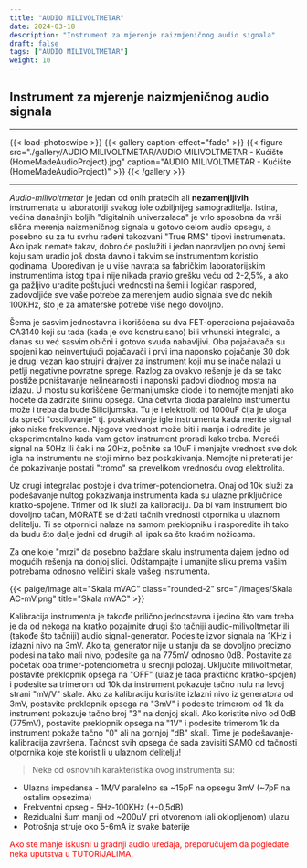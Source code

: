 ```yaml
---
title: "AUDIO MILIVOLTMETAR"
date: 2024-03-18
description: "Instrument za mjerenje naizmjeničnog audio signala"
draft: false
tags: ["AUDIO MILIVOLTMETAR"]
weight: 10
---
```

## Instrument za mjerenje naizmjeničnog audio signala
<hr>
{{< load-photoswipe >}}
{{< gallery caption-effect="fade" >}}
  {{< figure src="./gallery/AUDIO MILIVOLTMETAR/AUDIO MILIVOLTMETAR - Kućište (HomeMadeAudioProject).jpg" caption="AUDIO MILIVOLTMETAR - Kućište (HomeMadeAudioProject)" >}}
{{< /gallery >}}
<hr>


*Audio-milivoltmetar* je jedan od onih pratećih ali **nezamenjljivih** instrumenata u laboratoriji svakog iole ozbiljnijeg samograditelja. Istina, većina današnjih boljih "digitalnih univerzalaca" je vrlo sposobna da vrši slična merenja naizmeničnog signala u gotovo celom audio opsegu, a posebno su za tu svrhu rađeni takozvani "True RMS" tipovi instrumenata. Ako ipak nemate takav, dobro će poslužiti i jedan napravljen po ovoj šemi koju sam uradio još dosta davno i takvim se instrumentom koristio godinama. Upoređivan je u više navrata sa fabričkim laboratorijskim instrumentima istog tipa i nije nikada pravio grešku veću od 2-2,5%, a ako ga pažljivo uradite poštujući vrednosti na šemi i logičan raspored, zadovoljiće sve vaše potrebe za merenjem audio signala sve do nekih 100KHz, što je za amaterske potrebe više nego dovoljno.

Šema je sasvim jednostavna i korišćena su dva FET-operaciona pojačavača CA3140 koji su tada (kada je ovo konstruisano) bili vrhunski integralci, a danas su već sasvim obični i gotovo svuda nabavljivi. Oba pojačavača su spojeni kao neinvertujući pojačavači i prvi ima naponsko pojačanje 30 dok je drugi vezan kao strujni drajver za instrument koji mu se inače nalazi u petlji negativne povratne sprege. Razlog za ovakvo rešenje je da se tako postiže poništavanje nelinearnosti i naponski padovi diodnog mosta na izlazu. U mostu su korišćene Germanijumske diode i to nemojte menjati ako hoćete da zadrzite širinu opsega. Ona četvrta dioda paralelno instrumentu može i treba da bude Silicijumska. Tu je i elektrolit od 1000uF čija je uloga da spreči "oscilovanje" tj. poskakivanje igle instrumenta kada merite signal jako niske frekvence. Njegova vrednost može biti i manja i odredite je eksperimentalno kada vam gotov instrument proradi kako treba. Mereći signal na 50Hz ili čak i na 20Hz, počnite sa 10uF i menjajte vrednost sve dok igla na instrumentu ne stoji mirno bez poskakivanja. Nemojte ni preterati jer će pokazivanje postati "tromo" sa prevelikom vrednosću ovog elektrolita.

Uz drugi integralac postoje i dva trimer-potenciometra. Onaj od 10k služi za podešavanje nultog pokazivanja instrumenta kada su ulazne priključnice kratko-spojene. Trimer od 1k služi za kalibraciju. Da bi vam instrument bio dovoljno tačan, MORATE se držati tačnih vrednosti otpornika u ulaznom delitelju. Ti se otpornici nalaze na samom preklopniku i rasporedite ih tako da budu što dalje jedni od drugih ali ipak sa što kraćim nožicama.

Za one koje "mrzi" da posebno baždare skalu instrumenta dajem jedno od mogućih rešenja na donjoj slici. Odštampajte i umanjite sliku prema vašim potrebama odnosno veličini skale vašeg instrumenta.

<p>{{< paige/image alt="Skala mVAC" class="rounded-2" src="./images/Skala AC-mV.png" title="Skala mVAC" >}}</p>

Kalibracija instrumenta je takođe prilično jednostavna i jedino što vam treba je da od nekoga na kratko pozajmite drugi što tačniji audio-milivoltmetar ili (takođe što tačniji) audio signal-generator. Podesite izvor signala na 1KHz i izlazni nivo na 3mV. Ako taj generator nije u stanju da se dovoljno precizno podesi na tako mali nivo, podesite ga na 775mV odnosno 0dB. Postavite za početak oba trimer-potenciometra u srednji položaj. Uključite milivoltmetar, postavite preklopnik opsega na "OFF" (ulaz je tada praktično kratko-spojen) i podesite sa trimerom od 10k da instrument pokazuje tačno nulu na levoj strani "mV/V" skale. Ako za kalibraciju koristite izlazni nivo iz generatora od 3mV, postavite preklopnik opsega na "3mV" i podesite trimerom od 1k da instrument pokazuje tačno broj "3" na donjoj skali. Ako koristite nivo od 0dB (775mV), postavite preklopnik opsega na "1V" i podesite trimerom 1k da instrument pokaže tačno "0" ali na gornjoj "dB" skali. Time je podešavanje-kalibracija završena. Tačnost svih opsega će sada zavisiti SAMO od tačnosti otpornika koje ste koristili u ulaznom delitelju!

> Neke od osnovnih karakteristika ovog instrumenta su:
- Ulazna impedansa - 1M/V paralelno sa ~15pF na opsegu 3mV (~7pF na ostalim opsezima)
- Frekventni opseg - 5Hz-100KHz (+-0,5dB)
- Rezidualni šum manji od ~200uV pri otvorenom (ali oklopljenom) ulazu
- Potrošnja struje oko 5-6mA iz svake baterije

<p style="color: red;" class="text-center">Ako ste manje iskusni u gradnji audio uređaja, preporučujem da pogledate neka uputstva u TUTORIJALIMA.</p>
